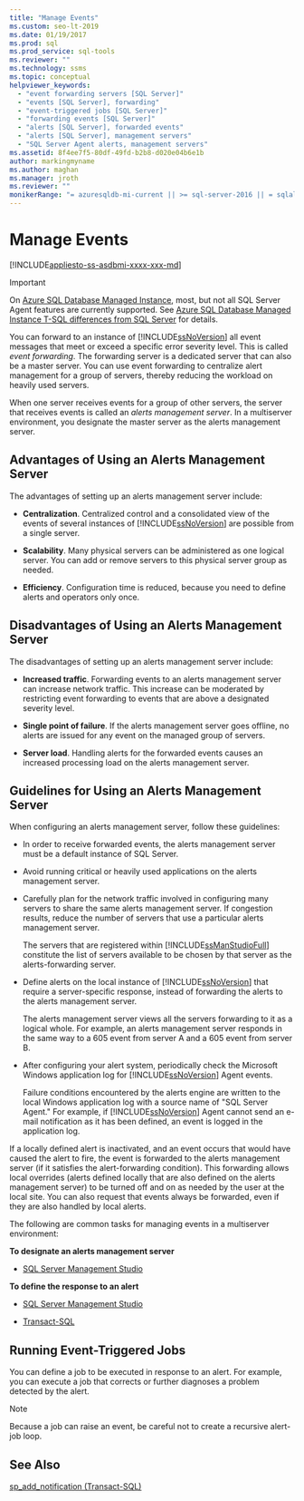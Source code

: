 ```yaml
---
title: "Manage Events"
ms.custom: seo-lt-2019
ms.date: 01/19/2017
ms.prod: sql
ms.prod_service: sql-tools
ms.reviewer: ""
ms.technology: ssms
ms.topic: conceptual
helpviewer_keywords: 
  - "event forwarding servers [SQL Server]"
  - "events [SQL Server], forwarding"
  - "event-triggered jobs [SQL Server]"
  - "forwarding events [SQL Server]"
  - "alerts [SQL Server], forwarded events"
  - "alerts [SQL Server], management servers"
  - "SQL Server Agent alerts, management servers"
ms.assetid: 8f4ee7f5-80df-49fd-b2b8-d020e04b6e1b
author: markingmyname
ms.author: maghan
ms.manager: jroth
ms.reviewer: ""
monikerRange: "= azuresqldb-mi-current || >= sql-server-2016 || = sqlallproducts-allversions"
---
```

# Manage Events
[!INCLUDE[appliesto-ss-asdbmi-xxxx-xxx-md](../../includes/appliesto-ss-asdbmi-xxxx-xxx-md.md)]

> [!IMPORTANT]  
> On [Azure SQL Database Managed Instance](https://docs.microsoft.com/azure/sql-database/sql-database-managed-instance), most, but not all SQL Server Agent features are currently supported. See [Azure SQL Database Managed Instance T-SQL differences from SQL Server](https://docs.microsoft.com/azure/sql-database/sql-database-managed-instance-transact-sql-information#sql-server-agent) for details.

You can forward to an instance of [!INCLUDE[ssNoVersion](../../includes/ssnoversion-md.md)] all event messages that meet or exceed a specific error severity level. This is called *event forwarding*. The forwarding server is a dedicated server that can also be a master server. You can use event forwarding to centralize alert management for a group of servers, thereby reducing the workload on heavily used servers.  
  
When one server receives events for a group of other servers, the server that receives events is called an *alerts management server*. In a multiserver environment, you designate the master server as the alerts management server.  
  
## Advantages of Using an Alerts Management Server  
The advantages of setting up an alerts management server include:  
  
-   **Centralization**. Centralized control and a consolidated view of the events of several instances of [!INCLUDE[ssNoVersion](../../includes/ssnoversion-md.md)] are possible from a single server.  
  
-   **Scalability**. Many physical servers can be administered as one logical server. You can add or remove servers to this physical server group as needed.  
  
-   **Efficiency**. Configuration time is reduced, because you need to define alerts and operators only once.  
  
## Disadvantages of Using an Alerts Management Server  
The disadvantages of setting up an alerts management server include:  
  
-   **Increased traffic**. Forwarding events to an alerts management server can increase network traffic. This increase can be moderated by restricting event forwarding to events that are above a designated severity level.  
  
-   **Single point of failure**. If the alerts management server goes offline, no alerts are issued for any event on the managed group of servers.  
  
-   **Server load**. Handling alerts for the forwarded events causes an increased processing load on the alerts management server.  
  
## Guidelines for Using an Alerts Management Server  
When configuring an alerts management server, follow these guidelines:  
  
-   In order to receive forwarded events, the alerts management server must be a default instance of SQL Server.  
  
-   Avoid running critical or heavily used applications on the alerts management server.  
  
-   Carefully plan for the network traffic involved in configuring many servers to share the same alerts management server. If congestion results, reduce the number of servers that use a particular alerts management server.  
  
    The servers that are registered within [!INCLUDE[ssManStudioFull](../../includes/ssmanstudiofull-md.md)] constitute the list of servers available to be chosen by that server as the alerts-forwarding server.  
  
-   Define alerts on the local instance of [!INCLUDE[ssNoVersion](../../includes/ssnoversion-md.md)] that require a server-specific response, instead of forwarding the alerts to the alerts management server.  
  
    The alerts management server views all the servers forwarding to it as a logical whole. For example, an alerts management server responds in the same way to a 605 event from server A and a 605 event from server B.  
  
-   After configuring your alert system, periodically check the Microsoft Windows application log for [!INCLUDE[ssNoVersion](../../includes/ssnoversion-md.md)] Agent events.  
  
    Failure conditions encountered by the alerts engine are written to the local Windows application log with a source name of "SQL Server Agent." For example, if [!INCLUDE[ssNoVersion](../../includes/ssnoversion-md.md)] Agent cannot send an e-mail notification as it has been defined, an event is logged in the application log.  
  
If a locally defined alert is inactivated, and an event occurs that would have caused the alert to fire, the event is forwarded to the alerts management server (if it satisfies the alert-forwarding condition). This forwarding allows local overrides (alerts defined locally that are also defined on the alerts management server) to be turned off and on as needed by the user at the local site. You can also request that events always be forwarded, even if they are also handled by local alerts.  
  
The following are common tasks for managing events in a multiserver environment:  
  
**To designate an alerts management server**  
  
-   [SQL Server Management Studio](../../ssms/agent/designate-an-events-forwarding-server-sql-server-management-studio.md)  
  
**To define the response to an alert**  
  
-   [SQL Server Management Studio](../../ssms/agent/define-the-response-to-an-alert-sql-server-management-studio.md)  
  
-   [Transact-SQL](https://msdn.microsoft.com/0525e0a2-ed0b-4e69-8a4c-a9e3e3622fbd)  
  
## Running Event-Triggered Jobs  
You can define a job to be executed in response to an alert. For example, you can execute a job that corrects or further diagnoses a problem detected by the alert.  
  
> [!NOTE]  
> Because a job can raise an event, be careful not to create a recursive alert-job loop.  
  
## See Also  
[sp_add_notification (Transact-SQL)](https://msdn.microsoft.com/44bee7d9-7517-4071-99be-8b36f979c7cc)  
  
